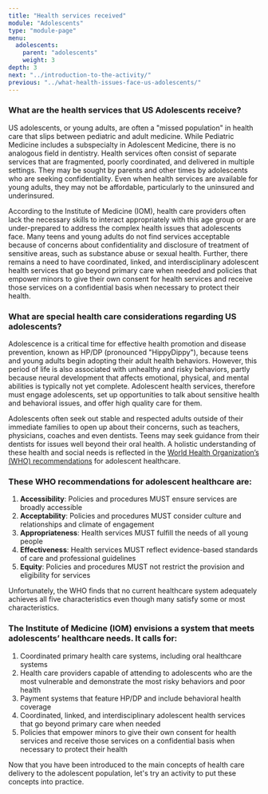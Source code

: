 ```yaml
---
title: "Health services received"
module: "Adolescents"
type: "module-page"
menu:
  adolescents:
    parent: "adolescents"
    weight: 3
depth: 3
next: "../introduction-to-the-activity/"
previous: "../what-health-issues-face-us-adolescents/"
---
```

<h3>What are the health services that US Adolescents receive?</h3><div class="pageblock"><p>US adolescents, or young adults, are often a "missed population" in health care that slips between pediatric and adult medicine. While Pediatric Medicine includes a subspecialty in Adolescent Medicine, there is no analogous field in dentistry. Health services often consist of separate services that are fragmented, poorly coordinated, and delivered in multiple settings. They may be sought by parents and other times by adolescents who are seeking confidentiality. Even when health services are available for young adults, they may not be affordable, particularly to the uninsured and underinsured.</p>
<p>According to the Institute of Medicine (IOM), health care providers often lack the necessary skills to interact appropriately with this age group or are under-prepared to address the complex health issues that adolescents face. Many teens and young adults do not find services acceptable because of concerns about confidentiality and disclosure of treatment of sensitive areas, such as substance abuse or sexual health. Further, there remains a need to have coordinated, linked, and interdisciplinary adolescent health services that go beyond primary care when needed and policies that empower minors to give their own consent for health services and receive those services on a confidential basis when necessary to protect their health.</p>
</div><h3>What are special health care considerations regarding US adolescents?</h3><div class="pageblock"><p>Adolescence is a critical time for effective health promotion and disease prevention, known as HP/DP (pronounced "HippyDippy"), because teens and young adults begin adopting their adult health behaviors. However, this period of life is also associated with unhealthy and risky behaviors, partly because neural development that affects emotional, physical, and mental abilities is typically not yet complete. Adolescent health services, therefore must engage adolescents, set up opportunities to talk about sensitive health and behavioral issues, and offer high quality care for them.</p>
<p>Adolescents often seek out stable and respected adults outside of their immediate families to open up about their concerns, such as teachers, physicians, coaches and even dentists. Teens may seek guidance from their dentists for issues well beyond their oral health. A holistic understanding of these health and social needs is reflected in the <a href="http://www.who.int/maternal_child_adolescent/topics/adolescence/health_services/en/index.html" target="_blank">World Health Organization’s (WHO) recommendations</a> for adolescent healthcare.</p>
</div><h3>These WHO recommendations for adolescent healthcare are:</h3><div class="pageblock"><ol>
<li><strong>Accessibility</strong>: Policies and procedures MUST ensure services are broadly accessible</li>
<li><strong>Acceptability</strong>: Policies and procedures MUST consider culture and relationships and climate of engagement</li>
<li><strong>Appropriateness</strong>: Health services MUST fulfill the needs of all young people</li>
<li><strong>Effectiveness</strong>: Health services MUST reflect evidence-based standards of care and professional guidelines</li>
<li><strong>Equity</strong>: Policies and procedures MUST not restrict the provision and eligibility for services</li>
</ol>
<p>Unfortunately, the WHO finds that no current healthcare system adequately achieves all five characteristics even though many satisfy some or most characteristics.</p>
</div><h3>The Institute of Medicine (IOM) envisions a system that meets adolescents’ healthcare needs. It calls for:</h3><div class="pageblock"><ol>
<li>Coordinated primary health care systems, including oral healthcare systems</li>
<li>Health care providers capable of attending to adolescents who are the most vulnerable and demonstrate the most risky behaviors and poor health</li>
<li>Payment systems that feature HP/DP and include behavioral health coverage</li>
<li>Coordinated, linked, and interdisciplinary adolescent health services that go beyond primary care when needed</li>
<li>Policies that empower minors to give their own consent for health services and receive those services on a confidential basis when necessary to protect their health</li>
</ol>
</div><div class="pageblock"><p>Now that you have been introduced to the main concepts of health care delivery to the adolescent population, let's try an activity to put these concepts into practice. </p>
</div>